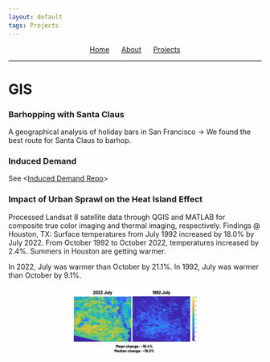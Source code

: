 ```yaml
---
layout: default
tags: Projects
---
```


<nav style="text-align: center;">
  <a href="/" style="margin-right: 20px;">Home</a>
  <a href="/about" style="margin-right: 20px;">About</a>
  <a href="/projects">Projects</a>
</nav>

---

# GIS

### Barhopping with Santa Claus
A geographical analysis of holiday bars in San Francisco -> We found the best route for Santa Claus to barhop.

### Induced Demand
See <[Induced Demand Repo](https://github.com/joeltam/induced_demand)>

### Impact of Urban Sprawl on the Heat Island Effect
Processed Landsat 8 satellite data through QGIS and MATLAB for composite true color imaging and thermal imaging, respectively.
Findings @ Houston, TX:
Surface temperatures from July 1992 increased by 18.0% by July 2022. From October 1992 to October 2022, temperatures increased by 2.4%. Summers in Houston are getting warmer.

In 2022, July was warmer than October by 21.1%.
In 1992, July was warmer than October by 9.1%.

<!-- ![Houston](./Houston.png) -->

<div align="center">
  <img src="./Houston.png" alt="Houston" width="50%">
</div>